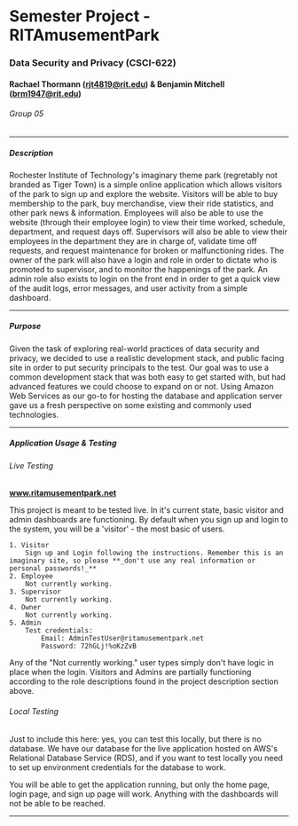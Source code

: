 # Semester Project - RITAmusementPark
### Data Security and Privacy (CSCI-622)
#### Rachael Thormann (rjt4819@rit.edu) & Benjamin Mitchell (brm1947@rit.edu)
###### Group 05

***

##### Description
Rochester Institute of Technology's imaginary theme park (regretably not branded as Tiger Town) is a simple online application which
allows visitors of the park to sign up and explore the website. Visitors will be able to buy membership to the park, buy merchandise,
view their ride statistics, and other park news & information. Employees will also be able to use the website (through their employee login)
to view their time worked, schedule, department, and request days off. Supervisors will also be able to view their employees in the department
they are in charge of, validate time off requests, and request maintenance for broken or malfunctioning rides. The owner of the park will also
have a login and role in order to dictate who is promoted to supervisor, and to monitor the happenings of the park. An admin role also exists to
login on the front end in order to get a quick view of the audit logs, error messages, and user activity from a simple dashboard.

***

##### Purpose
Given the task of exploring real-world practices of data security and privacy, we decided to use a realistic development stack, 
and public facing site in order to put security principals to the test. Our goal was to use a common development stack that was 
both easy to get started with, but had advanced features we could choose to expand on or not. Using Amazon Web Services as our 
go-to for hosting the database and application server gave us a fresh perspective on some existing and commonly used technologies.

***

##### Application Usage & Testing

###### Live Testing
**www.ritamusementpark.net**

This project is meant to be tested live. In it's current state, basic visitor and admin dashboards are functioning. By default when you sign up
and login to the system, you will be a 'visitor' - the most basic of users.

    1. Visitor
        Sign up and Login following the instructions. Remember this is an imaginary site, so please **_don't use any real information or personal passwords!_**
    2. Employee
        Not currently working.
    3. Supervisor
        Not currently working.
    4. Owner
        Not currently working.
    5. Admin 
        Test credentials:
            Email: AdminTestUser@ritamusementpark.net
            Password: 72hGLj!%oKzZvB

Any of the "Not currently working." user types simply don't have logic in place when the login. Visitors and Admins are partially functioning according
to the role descriptions found in the project description section above.

###### Local Testing
Just to include this here: yes, you can test this locally, but there is no database. We have our database for the live application hosted on AWS's
Relational Database Service (RDS), and if you want to test locally you need to set up environment credentials for the database to work.

You will be able to get the application running, but only the home page, login page, and sign up page will work. Anything with the dashboards will
not be able to be reached.

***
